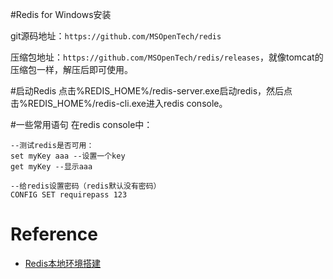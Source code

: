 #Redis for Windows安装

git源码地址：`https://github.com/MSOpenTech/redis`

压缩包地址：`https://github.com/MSOpenTech/redis/releases`，就像tomcat的压缩包一样，解压后即可使用。

#启动Redis
点击%REDIS_HOME%/redis-server.exe启动redis，然后点击%REDIS_HOME%/redis-cli.exe进入redis console。

#一些常用语句
在redis console中：

```
--测试redis是否可用：
set myKey aaa --设置一个key
get myKey --显示aaa

--给redis设置密码（redis默认没有密码）
CONFIG SET requirepass 123
```

# Reference
* [Redis本地环境搭建](https://github.com/cncounter/cncounter/blob/master/cncounter/src/test/resources/Redis%E6%9C%AC%E5%9C%B0%E7%8E%AF%E5%A2%83%E6%90%AD%E5%BB%BA.md)